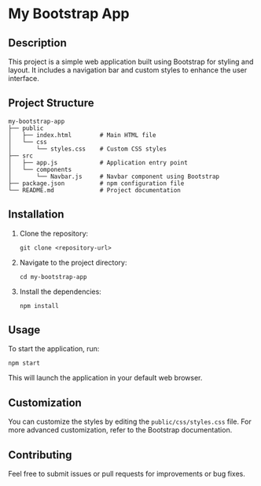 # My Bootstrap App

## Description
This project is a simple web application built using Bootstrap for styling and layout. It includes a navigation bar and custom styles to enhance the user interface.

## Project Structure
```
my-bootstrap-app
├── public
│   ├── index.html        # Main HTML file
│   └── css
│       └── styles.css    # Custom CSS styles
├── src
│   ├── app.js            # Application entry point
│   └── components
│       └── Navbar.js     # Navbar component using Bootstrap
├── package.json          # npm configuration file
└── README.md             # Project documentation
```

## Installation
1. Clone the repository:
   ```
   git clone <repository-url>
   ```
2. Navigate to the project directory:
   ```
   cd my-bootstrap-app
   ```
3. Install the dependencies:
   ```
   npm install
   ```

## Usage
To start the application, run:
```
npm start
```
This will launch the application in your default web browser.

## Customization
You can customize the styles by editing the `public/css/styles.css` file. For more advanced customization, refer to the Bootstrap documentation.

## Contributing
Feel free to submit issues or pull requests for improvements or bug fixes.